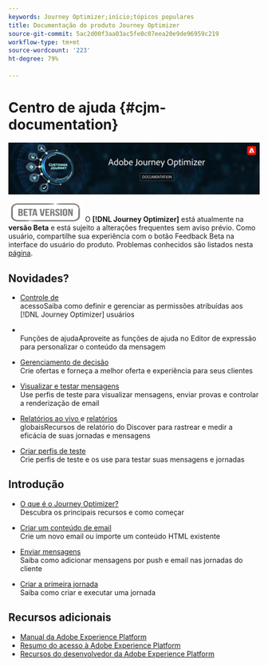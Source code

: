 ```yaml
---
keywords: Journey Optimizer;início;tópicos populares
title: Documentação do produto Journey Optimizer
source-git-commit: 5ac2d00f3aa03ac5fe0c07eea20e9de96959c219
workflow-type: tm+mt
source-wordcount: '223'
ht-degree: 79%

---
```


# Centro de ajuda {#cjm-documentation}

![](using/assets/do-not-localize/banner-cjm.png)

![](using/assets/do-not-localize/badge.png)
O **[!DNL Journey Optimizer]** está atualmente na **versão Beta** e está sujeito a alterações frequentes sem aviso prévio. Como usuário, compartilhe sua experiência com o botão Feedback Beta na interface do usuário do produto. Problemas conhecidos são listados nesta [página](using/known-issues.md).

## Novidades?

* [Controle de ](using/administration/permissions-overview.md) </br> acessoSaiba como definir e gerenciar as permissões atribuídas aos  [!DNL Journey Optimizer] usuários

* [](using/personalization/functions/functions.md) </br> Funções de ajudaAproveite as funções de ajuda no Editor de expressão para personalizar o conteúdo da mensagem

* [Gerenciamento de decisão](using/offers/get-started/starting-offer-decisioning.md) </br> Crie ofertas e forneça a melhor oferta e experiência para seus clientes

* [Visualizar e testar mensagens](using/preview.md) </br>Use perfis de teste para visualizar mensagens, enviar provas e controlar a renderização de email

* [Relatórios ao vivo ](using/reports/live-report.md) e  [relatórios ](using/reports/global-report.md)</br> globaisRecursos de relatório do Discover para rastrear e medir a eficácia de suas jornadas e mensagens

* [Criar perfis de teste](using/building-journeys/creating-test-profiles.md) </br> Crie perfis de teste e os use para testar suas mensagens e jornadas

## Introdução

* [O que é o Journey Optimizer?](using/get-started.md) </br> Descubra os principais recursos e como começar

* [Criar um conteúdo de email](using/design-emails.md) </br>Crie um novo email ou importe um conteúdo HTML existente

* [Enviar mensagens](using/building-journeys/journey.md) </br> Saiba como adicionar mensagens por push e email nas jornadas do cliente

* [Criar a primeira jornada](using/building-journeys/journeys-uc.md) </br>Saiba como criar e executar uma jornada

## Recursos adicionais

* [Manual da Adobe Experience Platform](https://experienceleague.adobe.com/docs/experience-platform/landing/home.html?lang=pt-BR)
* [Resumo do acesso à Adobe Experience Platform](https://experienceleague.adobe.com/docs/experience-platform/access-control/home.html?lang=pt-BR)
* [Recursos do desenvolvedor da Adobe Experience Platform](https://www.adobe.com/br/experience-platform/documentation-and-developer-resources.html)
